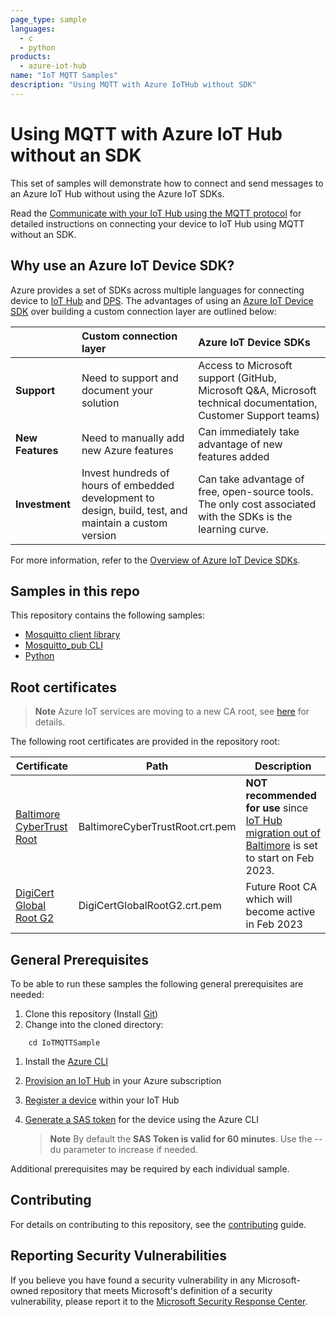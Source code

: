 ```yaml
---
page_type: sample
languages:
  - c
  - python
products:
  - azure-iot-hub
name: "IoT MQTT Samples"
description: "Using MQTT with Azure IoTHub without SDK"
---
```


# Using MQTT with Azure IoT Hub without an SDK

This set of samples will demonstrate how to connect and send messages to an Azure IoT Hub without using the Azure IoT SDKs.

Read the [Communicate with your IoT Hub using the MQTT protocol](https://docs.microsoft.com/azure/iot-hub/iot-hub-mqtt-support) for detailed instructions on connecting your device to IoT Hub using MQTT without an SDK.

## Why use an Azure IoT Device SDK?

Azure provides a set of SDKs across multiple languages for connecting device to [IoT Hub](https://docs.microsoft.com/azure/iot-hub/iot-concepts-and-iot-hub) and [DPS](https://docs.microsoft.com/azure/iot-dps). The advantages of using an [Azure IoT Device SDK](https://docs.microsoft.com/azure/iot-develop/about-iot-sdks) over building a custom connection layer are outlined below:

| | Custom connection layer | Azure IoT Device SDKs |
| :-- | :-- | :-- |
| **Support** | Need to support and document your solution | Access to Microsoft support (GitHub, Microsoft Q&A, Microsoft technical documentation, Customer Support teams) |
| **New Features** | Need to manually add new Azure features | Can immediately take advantage of new features added |
| **Investment** | Invest hundreds of hours of embedded development to design, build, test, and maintain a custom version | Can take advantage of free, open-source tools. The only cost associated with the SDKs is the learning curve. |

For more information, refer to the [Overview of Azure IoT Device SDKs](https://docs.microsoft.com/azure/iot-develop/about-iot-sdks).

## Samples in this repo

This repository contains the following samples:

* [Mosquitto client library](mosquitto)
* [Mosquitto_pub CLI](mosquitto_pub)
* [Python](python)

## Root certificates

> **Note**
> Azure IoT services are moving to a new CA root, see [here](http://aka.ms/iot-ca-updates) for details.

The following root certificates are provided in the repository root:

| Certificate | Path | Description |
|-|-|-|
| [Baltimore CyberTrust Root](https://www.digicert.com/kb/digicert-root-certificates.htm) | BaltimoreCyberTrustRoot.crt.pem | **NOT recommended for use** since [IoT Hub migration out of Baltimore](https://techcommunity.microsoft.com/t5/internet-of-things-blog/azure-iot-tls-critical-changes-are-almost-here-and-why-you/ba-p/2393169) is set to start on Feb 2023.
| [DigiCert Global Root G2](https://www.digicert.com/kb/digicert-root-certificates.htm) | DigiCertGlobalRootG2.crt.pem | Future Root CA which will become active in Feb 2023 |

## General Prerequisites

To be able to run these samples the following general prerequisites are needed:

1. Clone this repository (Install [Git](https://git-scm.com/downloads))
1. Change into the cloned directory:

```
    cd IoTMQTTSample
```

1. Install the [Azure CLI](https://learn.microsoft.com/en-us/cli/azure/install-azure-cli)
1. [Provision an IoT Hub](https://learn.microsoft.com/en-us/azure/iot-hub/iot-hub-create-through-portal) in your Azure subscription
1. [Register a device](https://learn.microsoft.com/en-us/azure/iot-hub/iot-hub-create-through-portal#register-a-new-device-in-the-iot-hub) within your IoT Hub
1. [Generate a SAS token](https://learn.microsoft.com/cli/azure/iot/hub?view=azure-cli-latest#az-iot-hub-generate-sas-token) for the device using the Azure CLI

    > **Note**
    > By default the **SAS Token is valid for 60 minutes**. Use the --du parameter to increase if needed.

Additional prerequisites may be required by each individual sample.

## Contributing

For details on contributing to this repository, see the [contributing](CONTRIBUTING.md) guide.

## Reporting Security Vulnerabilities

If you believe you have found a security vulnerability in any Microsoft-owned repository that meets Microsoft's definition of a security vulnerability, please report it to the [Microsoft Security Response Center](SECURITY.md).
